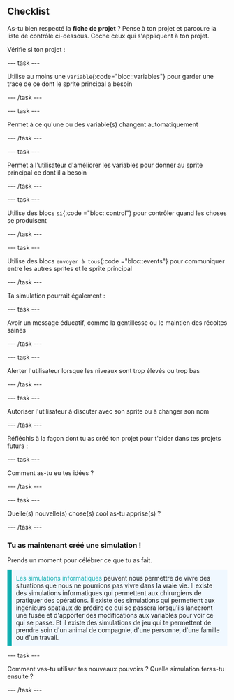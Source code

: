 ## Checklist

As-tu bien respecté la **fiche de projet** ? Pense à ton projet et parcoure la liste de contrôle ci-dessous. Coche ceux qui s'appliquent à ton projet.

Vérifie si ton projet :

--- task ---

Utilise au moins une `variable`{:code="bloc::variables"} pour garder une trace de ce dont le sprite principal a besoin

--- /task ---

--- task ---

Permet à ce qu'une ou des variable(s) changent automatiquement

--- /task ---

--- task ---

Permet à l'utilisateur d'améliorer les variables pour donner au sprite principal ce dont il a besoin

--- /task ---

--- task ---

Utilise des blocs `si`{:code ="bloc::control"} pour contrôler quand les choses se produisent

--- /task ---

--- task ---

Utilise des blocs `envoyer à tous`{:code ="bloc::events"} pour communiquer entre les autres sprites et le sprite principal

--- /task ---

Ta simulation pourrait également :

--- task ---

Avoir un message éducatif, comme la gentillesse ou le maintien des récoltes saines

--- /task ---

--- task ---

Alerter l'utilisateur lorsque les niveaux sont trop élevés ou trop bas

--- /task ---

--- task ---

Autoriser l'utilisateur à discuter avec son sprite ou à changer son nom

--- /task ---

Réfléchis à la façon dont tu as créé ton projet pour t'aider dans tes projets futurs :

--- task ---

Comment as-tu eu tes idées ? 

<!-- free text answer, 3 characters possibly -->
--- /task ---

--- task ---

Quelle(s) nouvelle(s) chose(s) cool as-tu apprise(s) ?

<!-- free text answer, 3 characters possibly -->

--- /task ---

### Tu as maintenant créé une simulation !

Prends un moment pour célébrer ce que tu as fait.

<p style="border-left: solid; border-width:10px; border-color: #0faeb0; background-color: aliceblue; padding: 10px;">
<span style="color: #0faeb0">Les simulations informatiques</span> peuvent nous permettre de vivre des situations que nous ne pourrions pas vivre dans la vraie vie. Il existe des simulations informatiques qui permettent aux chirurgiens de pratiquer des opérations. Il existe des simulations qui permettent aux ingénieurs spatiaux de prédire ce qui se passera lorsqu'ils lanceront une fusée et d'apporter des modifications aux variables pour voir ce qui se passe. Et il existe des simulations de jeu qui te permettent de prendre soin d'un animal de compagnie, d'une personne, d'une famille ou d'un travail. 
</p>

--- task ---

Comment vas-tu utiliser tes nouveaux pouvoirs ? Quelle simulation feras-tu ensuite ?

<!-- free text answer, 3 characters possibly -->

--- /task ---

